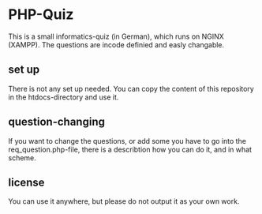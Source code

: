 # PHP-Quiz
This is a small informatics-quiz (in German), which runs on NGINX (XAMPP). The questions are incode definied and easly changable.

## set up
There is not any set up needed. You can copy the content of this repository in the htdocs-directory and use it.

## question-changing
If you want to change the questions, or add some you have to go into the req_question.php-file, there is a describtion how you can do it, and in what scheme.

## license
You can use it anywhere, but please do not output it as your own work.
